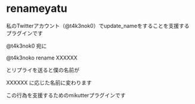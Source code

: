 renameyatu
==========

私のTwitterアカウント（@t4k3nok0）でupdate_nameをすることを支援するプラグインです

@t4k3nok0 宛に

@t4k3noko rename XXXXXX

とリプライを送ると僕の名前が

XXXXXX に応じた名前に変わります

この行為を支援するためのmikutterプラグインです
